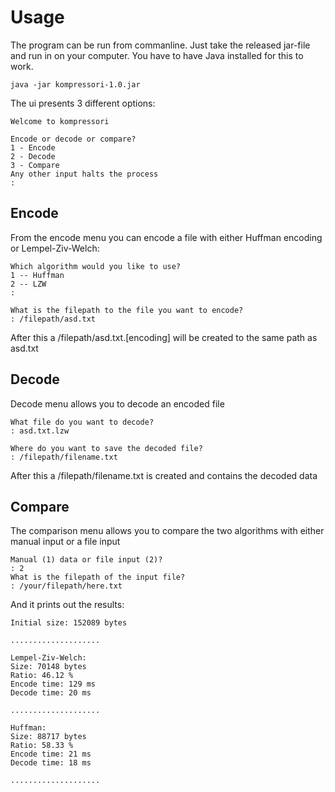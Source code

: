 # Usage

The program can be run from commanline. Just take the released jar-file and run in on your computer.
You have to have Java installed for this to work.

```
java -jar kompressori-1.0.jar
```

The ui presents 3 different options:
```
Welcome to kompressori

Encode or decode or compare?
1 - Encode
2 - Decode
3 - Compare
Any other input halts the process
: 
```

## Encode

From the encode menu you can encode a file with either Huffman encoding or Lempel-Ziv-Welch:
```
Which algorithm would you like to use?
1 -- Huffman
2 -- LZW
: 
```

```
What is the filepath to the file you want to encode?
: /filepath/asd.txt
```

After this a /filepath/asd.txt.[encoding] will be created to the same path as asd.txt

## Decode

Decode menu allows you to decode an encoded file
```
What file do you want to decode?
: asd.txt.lzw
```

```
Where do you want to save the decoded file?
: /filepath/filename.txt
```

After this a /filepath/filename.txt is created and contains the decoded data

## Compare

The comparison menu allows you to compare the two algorithms with either manual input or a file input
```
Manual (1) data or file input (2)? 
: 2
What is the filepath of the input file?
: /your/filepath/here.txt

```

And it prints out the results:
```
Initial size: 152089 bytes

....................

Lempel-Ziv-Welch: 
Size: 70148 bytes
Ratio: 46.12 %
Encode time: 129 ms
Decode time: 20 ms

....................

Huffman: 
Size: 88717 bytes
Ratio: 58.33 %
Encode time: 21 ms
Decode time: 18 ms

....................

```